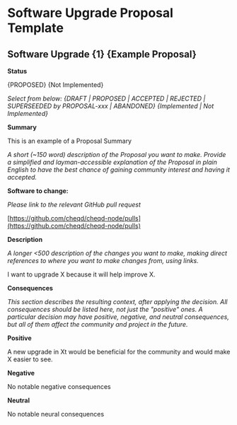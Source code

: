 # Software Upgrade Proposal Template

## **Software Upgrade {1} {Example Proposal}**

**Status**

{PROPOSED} {Not Implemented}

_Select from below:_ _{DRAFT \| PROPOSED \| ACCEPTED \| REJECTED \| SUPERSEEDED by PROPOSAL-xxx \| ABANDONED} {Implemented \| Not Implemented}_

**Summary**

This is an example of a Proposal Summary

_A short \(~150 word\) description of the Proposal you want to make. Provide a simplified and layman-accessible explanation of the Proposal in plain English to have the best chance of gaining community interest and having it accepted._

**Software to change:**

_Please link to the relevant GitHub pull request_

[https://github.com/cheqd/cheqd-node/pulls](https://github.com/cheqd/cheqd-node/pulls)

**Description**

_A longer &lt;500 description of the changes you want to make, making direct references to where you want to make changes from, using links._

I want to upgrade X because it will help improve X. 

**Consequences**

_This section describes the resulting context, after applying the decision. All consequences should be listed here, not just the "positive" ones. A particular decision may have positive, negative, and neutral consequences, but all of them affect the community and project in the future._

**Positive**

A new upgrade in Xt would be beneficial for the community and would make X easier to see.

**Negative**

No notable negative consequences

**Neutral**

No notable neural consequences


